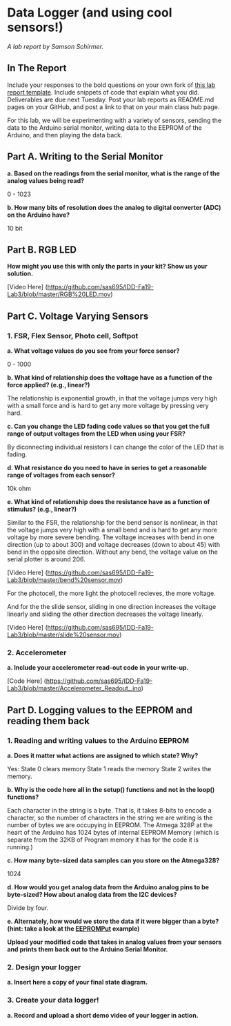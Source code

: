 # Data Logger (and using cool sensors!)

*A lab report by Samson Schirmer.*

## In The Report

Include your responses to the bold questions on your own fork of [this lab report template](https://github.com/FAR-Lab/IDD-Fa18-Lab2). Include snippets of code that explain what you did. Deliverables are due next Tuesday. Post your lab reports as README.md pages on your GitHub, and post a link to that on your main class hub page.

For this lab, we will be experimenting with a variety of sensors, sending the data to the Arduino serial monitor, writing data to the EEPROM of the Arduino, and then playing the data back.

## Part A.  Writing to the Serial Monitor
 
**a. Based on the readings from the serial monitor, what is the range of the analog values being read?**
 
 0 - 1023
 
**b. How many bits of resolution does the analog to digital converter (ADC) on the Arduino have?**

10 bit

## Part B. RGB LED


**How might you use this with only the parts in your kit? Show us your solution.**

[Video Here] (https://github.com/sas695/IDD-Fa19-Lab3/blob/master/RGB%20LED.mov)

## Part C. Voltage Varying Sensors 
 
### 1. FSR, Flex Sensor, Photo cell, Softpot

**a. What voltage values do you see from your force sensor?**

0 - 1000

**b. What kind of relationship does the voltage have as a function of the force applied? (e.g., linear?)**

The relationship is exponential growth, in that the voltage jumps very high with a small force and is hard to get any more voltage by pressing very hard. 

**c. Can you change the LED fading code values so that you get the full range of output voltages from the LED when using your FSR?**

By diconnecting individual resistors I can change the color of the LED that is fading. 

**d. What resistance do you need to have in series to get a reasonable range of voltages from each sensor?**

10k ohm 

**e. What kind of relationship does the resistance have as a function of stimulus? (e.g., linear?)**

Similar to the FSR, the relationship for the bend sensor is nonlinear, in that the voltage jumps very high with a small bend and is hard to get any more voltage by more severe bending. The voltage increases with bend in one direction (up to about 300) and voltage decreases (down to about 45) with bend in the opposite direction. Without any bend, the voltage value on the serial plotter is around 206.

[Video Here] (https://github.com/sas695/IDD-Fa19-Lab3/blob/master/bend%20sensor.mov)

For the photocell, the more light the photocell recieves, the more voltage. 

And for the the slide sensor, sliding in one direction increases the voltage linearly and sliding the other direction decreases the voltage linearly. 

[Video Here] (https://github.com/sas695/IDD-Fa19-Lab3/blob/master/slide%20sensor.mov)

### 2. Accelerometer
 
**a. Include your accelerometer read-out code in your write-up.**

[Code Here] (https://github.com/sas695/IDD-Fa19-Lab3/blob/master/Accelerometer_Readout_.ino)


## Part D. Logging values to the EEPROM and reading them back
 
### 1. Reading and writing values to the Arduino EEPROM

**a. Does it matter what actions are assigned to which state? Why?**

Yes:
State 0 clears memory
State 1 reads the memory
State 2 writes the memory.

**b. Why is the code here all in the setup() functions and not in the loop() functions?**

Each character in the string is a byte. That is, it takes 8-bits to encode a character, so the number of characters in the string we are writing is the number of bytes we are occupying in EEPROM. The Atmega 328P at the heart of the Arduino has 1024 bytes of internal EEPROM Memory (which is separate from the 32KB of Program memory it has for the code it is running.)

**c. How many byte-sized data samples can you store on the Atmega328?**

1024

**d. How would you get analog data from the Arduino analog pins to be byte-sized? How about analog data from the I2C devices?**

Divide by four.

**e. Alternately, how would we store the data if it were bigger than a byte? (hint: take a look at the [EEPROMPut](https://www.arduino.cc/en/Reference/EEPROMPut) example)**

**Upload your modified code that takes in analog values from your sensors and prints them back out to the Arduino Serial Monitor.**

### 2. Design your logger
 
**a. Insert here a copy of your final state diagram.**

### 3. Create your data logger!
 
**a. Record and upload a short demo video of your logger in action.**
